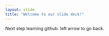 ```yaml
---
layout: slide
title: "Welcome to our slide deck!"
---
```


Next step learning github.
left arrow to go back.
